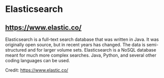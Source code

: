 # Elasticsearch 
## https://www.elastic.co/

Elasticsearch is a full-text search database that was written in Java. It was originally open source, but in recent years has changed. The data is semi-structured and for larger volume sets. Elasticsearch is a NoSQL database meant for much more complex searches. Java, Python, and several other coding languages can be used.

Credit:
https://www.elastic.co/
